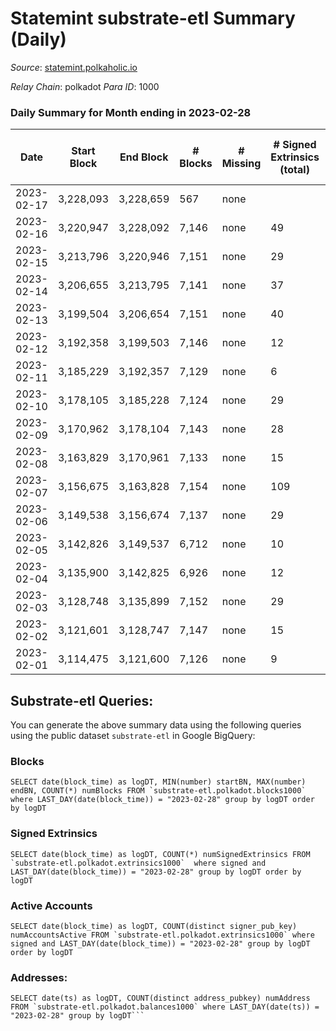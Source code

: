 # Statemint substrate-etl Summary (Daily)

_Source_: [statemint.polkaholic.io](https://statemint.polkaholic.io)

*Relay Chain*: polkadot
*Para ID*: 1000



### Daily Summary for Month ending in 2023-02-28


| Date | Start Block | End Block | # Blocks | # Missing | # Signed Extrinsics (total) | # Active Accounts | # Addresses with Balances | # Events | # Transfers | # XCM Transfers In | # XCM Transfers Out |
| ---- | ----------- | --------- | -------- | --------- | --------------------------- | ----------------- | ------------------------- | -------- | ----------- | ------------------ | ------------------- |
| 2023-02-17 | 3,228,093 | 3,228,659 | 567 | none  |  |  |  |  |   |   |   |
| 2023-02-16 | 3,220,947 | 3,228,092 | 7,146 | none  | 49 | 21 |  | 14,109 | 38 ($0.72) |   |   |
| 2023-02-15 | 3,213,796 | 3,220,946 | 7,151 | none  | 29 | 13 | 545 | 14,543 | 23 ($5.64) |   |   |
| 2023-02-14 | 3,206,655 | 3,213,795 | 7,141 | none  | 37 | 13 | 543 | 14,531 | 20 ($3.66) |   |   |
| 2023-02-13 | 3,199,504 | 3,206,654 | 7,151 | none  | 40 | 14 | 540 | 14,613 | 23 ($4.90) |   |   |
| 2023-02-12 | 3,192,358 | 3,199,503 | 7,146 | none  | 12 | 7 | 533 | 14,454 | 11  | 20 ($122,794.27) | 7 ($136,502.35) |
| 2023-02-11 | 3,185,229 | 3,192,357 | 7,129 | none  | 6 | 4 | 528 | 14,364 | 5  | 15 ($1,084.16) | 3 ($1,018.90) |
| 2023-02-10 | 3,178,105 | 3,185,228 | 7,124 | none  | 29 | 12 | 523 | 14,522 | 17  | 27 ($23,523.26) | 11 ($203,686.21) |
| 2023-02-09 | 3,170,962 | 3,178,104 | 7,143 | none  | 28 | 11 | 519 | 14,594 | 26  |   |   |
| 2023-02-08 | 3,163,829 | 3,170,961 | 7,133 | none  | 15 | 8 | 516 | 14,371 | 14 ($0.05) |   |   |
| 2023-02-07 | 3,156,675 | 3,163,828 | 7,154 | none  | 109 | 41 | 514 | 14,874 | 95 ($97.66) |   |   |
| 2023-02-06 | 3,149,538 | 3,156,674 | 7,137 | none  | 29 | 7 | 497 | 14,450 | 29 ($10.46) |   |   |
| 2023-02-05 | 3,142,826 | 3,149,537 | 6,712 | none  | 10 | 6 | 479 | 13,492 | 9  |   |   |
| 2023-02-04 | 3,135,900 | 3,142,825 | 6,926 | none  | 12 | 7 | 478 | 13,960 | 9 ($0.13) | 5 ($227.19) | 3 ($1,780.95) |
| 2023-02-03 | 3,128,748 | 3,135,899 | 7,152 | none  | 29 | 12 | 475 | 14,476 | 22 ($0.14) | 6 ($2,397.18) | 8 ($23,680.35) |
| 2023-02-02 | 3,121,601 | 3,128,747 | 7,147 | none  | 15 | 9 | 475 | 14,413 | 11 ($0.66) | 9 ($57,195.08) | 3 ($7,253.47) |
| 2023-02-01 | 3,114,475 | 3,121,600 | 7,126 | none  | 9 | 7 | 472 | 14,337 | 9  | 7 ($559.39) | 4 ($539.63) |

## Substrate-etl Queries:
You can generate the above summary data using the following queries using the public dataset `substrate-etl` in Google BigQuery:


### Blocks
```
SELECT date(block_time) as logDT, MIN(number) startBN, MAX(number) endBN, COUNT(*) numBlocks FROM `substrate-etl.polkadot.blocks1000`  where LAST_DAY(date(block_time)) = "2023-02-28" group by logDT order by logDT
```


### Signed Extrinsics
```
SELECT date(block_time) as logDT, COUNT(*) numSignedExtrinsics FROM `substrate-etl.polkadot.extrinsics1000`  where signed and LAST_DAY(date(block_time)) = "2023-02-28" group by logDT order by logDT
```


### Active Accounts
```
SELECT date(block_time) as logDT, COUNT(distinct signer_pub_key) numAccountsActive FROM `substrate-etl.polkadot.extrinsics1000` where signed and LAST_DAY(date(block_time)) = "2023-02-28" group by logDT order by logDT
```


### Addresses:
```
SELECT date(ts) as logDT, COUNT(distinct address_pubkey) numAddress FROM `substrate-etl.polkadot.balances1000` where LAST_DAY(date(ts)) = "2023-02-28" group by logDT```

